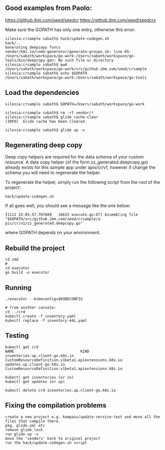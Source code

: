 ## Good examples from Paolo:
https://github.ibm.com/seed/seedcr
https://github.ibm.com/seed/seedcrs

Make sure the GOPATH has only one entry, otherwise this error:
```
silesia:crsample sabath$ hack/update-codegen.sh
hack/..
Generating deepcopy funcs
vendor/k8s.io/code-generator/generate-groups.sh: line 65: /Users/sabath/workspace/go-work:/Users/sabath/workspace/go-tools/bin/deepcopy-gen: No such file or directory
silesia:crsample sabath$ pwd
/Users/sabath/workspace/go-work/src/github.ibm.com/seed/crsample
silesia:crsample sabath$ echo $GOPATH
/Users/sabath/workspace/go-work:/Users/sabath/workspace/go-tools
```

## Load the dependencies
```
silesia:crsample sabath$ GOPATH=/Users/sabath/workspace/go-work

silesia:crsample sabath$ rm -rf vendor/*
silesia:crsample sabath$ glide cache-clear
[INFO]	Glide cache has been cleared.

silesia:crsample sabath$ glide up -v
```
## Regenerating deep copy

Deep copy helpers are required for the data schema of your custom resource. A data copy helper (of the form zz_generated.deepcopy.go) already exists for this sample app under apis/cr/v1, however if change the schema you will need to regenerate the helper.

To regenerate the helper, simply run the following script from the root of the project:

```
hack/update-codegen.sh
```
If all goes well, you should see a message like the one below:

```
I1112 22:05:57.707809   16615 execute.go:67] Assembling file "$GOPATH/src/github.ibm.com/seed/crsample/a
pis/cr/v1/zz_generated.deepcopy.go"
```
where GOPATH depends on your environment.

## Rebuild the project

```
cd cmd
#
cd executor
go build -o executor
```

## Running
```
./executor --kubeconfig=$KUBECONFIG

# from another console:
cd ../crd
kubectl create -f inventory.yaml
kubectl replace -f inventory-44L.yaml
```

## Testing
```
kubectl get crd
NAME                              KIND
inventories.up.client-go.k8s.io   CustomResourceDefinition.v1beta1.apiextensions.k8s.io
updates.up.client-go.k8s.io       CustomResourceDefinition.v1beta1.apiextensions.k8s.io

kubectl get inventories (or in)
kubectl get updates (or up)

kubectl delete crd inventories.up.client-go.k8s.io

```

## Fixing the compilation problems
```
create a new project e.g. kompass/update-service-test and move all the
files that compile there.
pkg, glide.yml etc
remove glide.lock
run glide up -v
move the 'vendors' back to original project
run the hack/update-codegen.sh script
